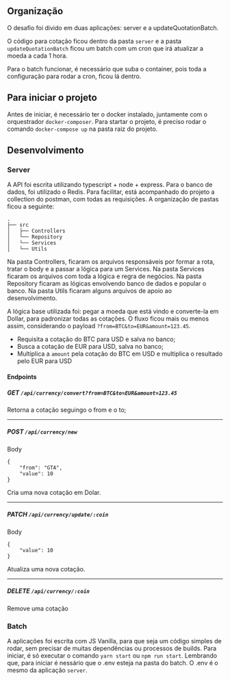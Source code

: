 ## Organização
O desafio foi divido em duas aplicações: server e a updateQuotationBatch.

O código para cotação ficou dentro da pasta `server` e a pasta `updateQuotationBatch` ficou um batch com um cron que irá atualizar a moeda a cada 1 hora.

Para o batch funcionar, é necessário que suba o container, pois toda a configuração para rodar a cron, ficou lá dentro.

## Para iniciar o projeto
Antes de iniciar, é necessário ter o docker instalado, juntamente com o orquestrador `docker-composer`. 
Para startar o projeto, é preciso rodar o comando `docker-compose up` na pasta raiz do projeto.

## Desenvolvimento
### Server

A API foi escrita utilizando typescript + node + express.
Para o banco de dados, foi utilizado o Redis.
Para facilitar, está acompanhado do projeto a collection do postman, com todas as requisições.
A organização de pastas ficou a seguinte:
```
.
├── src
│   ├── Controllers
│   └── Repository
│   └── Services
│   └── Utils
```

Na pasta Controllers, ficaram os arquivos responsáveis por formar a rota, tratar o body e a passar a lógica para um Services.
Na pasta Services ficaram os arquivos com toda a lógica e regra de negócios.
Na pasta Repository ficaram as lógicas envolvendo banco de dados e popular o banco.
Na pasta Utils ficaram alguns arquivos de apoio ao desenvolvimento.

A lógica base utilizada foi: pegar a moeda que está vindo e converte-la em Dollar, para padronizar todas as cotações.
O fluxo ficou mais ou menos assim, considerando o payload `?from=BTC&to=EUR&amount=123.45`.

- Requisita a cotação do BTC para USD e salva no banco;
- Busca a cotação de EUR para USD, salva no banco;
- Multiplica a `amount` pela cotação do BTC em USD e multiplica o resultado pelo EUR para USD

#### Endpoints
##### GET `/api/currency/convert?from=BTC&to=EUR&amount=123.45`
Retorna a cotação seguingo o from e o to;
____

##### POST `/api/currency/new`

Body 
```
{
	"from": "GTA",
	"value": 10
}
```

Cria uma nova cotação em Dolar.

___

##### PATCH `/api/currency/update/:coin`

Body 
```
{
	"value": 10
}
```

Atualiza uma nova cotação.

___

##### DELETE `/api/currency/:coin`
Remove uma cotação

### Batch
A aplicações foi escrita com JS Vanilla, para que seja um código simples de rodar, sem precisar de muitas dependências ou processos de builds.
Para iniciar, é só executar o comando `yarn start` ou `npm run start`.
Lembrando que, para iniciar é nessário que o .env esteja na pasta do batch. O .env é o mesmo da aplicação `server`.